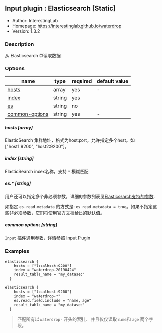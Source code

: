 ## Input plugin : Elasticsearch [Static]

* Author: InterestingLab
* Homepage: https://interestinglab.github.io/waterdrop
* Version: 1.3.2

### Description

从 Elasticsearch 中读取数据

### Options

| name | type | required | default value |
| --- | --- | --- | --- |
| [hosts](#hosts-array) | array | yes | - |
| [index](#index-string) | string | yes |  |
| [es](#es-string) | string | no |  |
| [common-options](#common-options-string)| string | yes | - |


##### hosts [array]

ElasticSearch 集群地址，格式为host:port，允许指定多个host。如 \["host1:9200", "host2:9200"]。


##### index [string]

ElasticSearch index名称，支持 `*` 模糊匹配


##### es.* [string]

用户还可以指定多个非必须参数，详细的参数列表见[Elasticsearch支持的参数](https://www.elastic.co/guide/en/elasticsearch/hadoop/current/configuration.html#cfg-mapping).

如指定 `es.read.metadata` 的方式是: `es.read.metadata = true`。如果不指定这些非必须参数，它们将使用官方文档给出的默认值。

##### common options [string]

`Input` 插件通用参数，详情参照 [Input Plugin](/zh-cn/configuration/input-plugin)


### Examples

```
elasticsearch {
    hosts = ["localhost:9200"]
    index = "waterdrop-20190424"
    result_table_name = "my_dataset"
  }
```


```
elasticsearch {
    hosts = ["localhost:9200"]
    index = "waterdrop-*"
    es.read.field.include = "name, age"
    result_table_name = "my_dataset"
  }
```

> 匹配所有以 `waterdrop-` 开头的索引， 并且仅仅读取 `name`和 `age` 两个字段。
